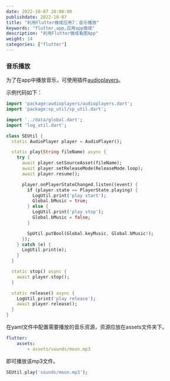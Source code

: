 ```yaml
---
date: 2022-10-07 20:00:00
publishdate: 2022-10-07
title: "利用Flutter做成应用7：音乐播放"
keywords: "flutter,app,应用app做成"
description: "利用Flutter做成看图App"
weight: 14
categories: ["flutter"]
---
```



### 音乐播放

为了在app中播放音乐，可使用插件[audioplayers](https://pub.flutter-io.cn/packages/audioplayers)。 


示例代码如下：
```dart
import 'package:audioplayers/audioplayers.dart';
import 'package:sp_util/sp_util.dart';

import '../data/global.dart';
import 'log_util.dart';

class SEUtil {
  static AudioPlayer player = AudioPlayer();

  static play(String fileName) async {
    try {
      await player.setSourceAsset(fileName);
      await player.setReleaseMode(ReleaseMode.loop);
      await player.resume();

      player.onPlayerStateChanged.listen((event) {
        if (player.state == PlayerState.playing) {
          LogUtil.print('play start');
          Global.bMusic = true;
        } else {
          LogUtil.print('play stop');
          Global.bMusic = false;
        }

        SpUtil.putBool(Global.keyMusic, Global.bMusic!);
      });
    } catch (e) {
      LogUtil.print(e);
    }
  }

  static stop() async {
    await player.stop();
  }

  static release() async {
    LogUtil.print('play release');
    await player.release();
  }
}

```

在yaml文件中配置需要播放的音乐资源，资源应放在assets文件夹下。
```yaml
flutter:
    assets:
        - assets/sounds/moon.mp3
```

即可播放该mp3文件。
```dart
SEUtil.play('sounds/moon.mp3');
```